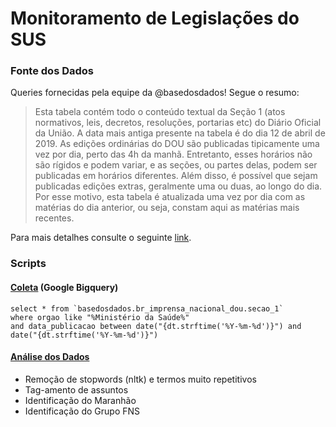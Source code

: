 # Monitoramento de Legislações do SUS

### Fonte dos Dados

Queries fornecidas pela equipe da @basedosdados! Segue o resumo:

> Esta tabela contém todo o conteúdo textual da Seção 1 (atos normativos, leis, decretos, resoluções, portarias etc) do Diário Oficial da União. A data mais antiga presente na tabela é do dia 12 de abril de 2019. As edições ordinárias do DOU são publicadas tipicamente uma vez por dia, perto das 4h da manhã. Entretanto, esses horários não são rígidos e podem variar, e as seções, ou partes delas, podem ser publicadas em horários diferentes. Além disso, é possível que sejam publicadas edições extras, geralmente uma ou duas, ao longo do dia. Por esse motivo, esta tabela é atualizada uma vez por dia com as matérias do dia anterior, ou seja, constam aqui as matérias mais recentes.

Para mais detalhes consulte o seguinte [link](https://basedosdados.org/dataset/0bd844d9-454a-4c47-83e2-fc15df4f5ed7?table=ac8b5008-1f7e-4ec5-a32c-043baec80cc9).

### Scripts

#### [Coleta](legisus.py) (Google Bigquery)

```
select * from `basedosdados.br_imprensa_nacional_dou.secao_1` 
where orgao like "%Ministério da Saúde%"
and data_publicacao between date("{dt.strftime('%Y-%m-%d')}") and date("{dt.strftime('%Y-%m-%d')}")
```

#### [Análise dos Dados](analise.py)

- Remoção de stopwords (nltk) e termos muito repetitivos
- Tag-amento de assuntos
- Identificação do Maranhão
- Identificação do Grupo FNS
